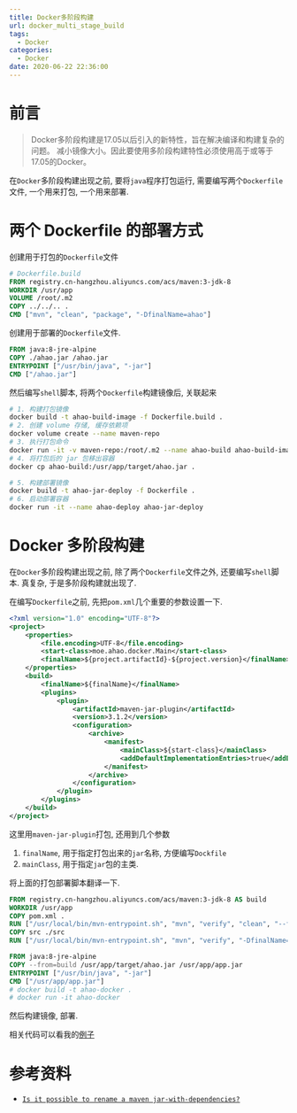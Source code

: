 ```yaml
---
title: Docker多阶段构建
url: docker_multi_stage_build
tags:
  - Docker
categories:
  - Docker
date: 2020-06-22 22:36:00
---
```


# 前言
> Docker多阶段构建是17.05以后引入的新特性，旨在解决编译和构建复杂的问题。
> 减小镜像大小。因此要使用多阶段构建特性必须使用高于或等于17.05的Docker。

在`Docker`多阶段构建出现之前, 要将`java`程序打包运行, 需要编写两个`Dockerfile`文件, 一个用来打包, 一个用来部署.
<!-- more -->

# 两个 Dockerfile 的部署方式
创建用于打包的`Dockerfile`文件

```dockerfile
# Dockerfile.build
FROM registry.cn-hangzhou.aliyuncs.com/acs/maven:3-jdk-8
WORKDIR /usr/app
VOLUME /root/.m2
COPY ../../.. .
CMD ["mvn", "clean", "package", "-DfinalName=ahao"]
```
创建用于部署的`Dockerfile`文件.
```dockerfile
FROM java:8-jre-alpine
COPY ./ahao.jar /ahao.jar
ENTRYPOINT ["/usr/bin/java", "-jar"]
CMD ["/ahao.jar"]
```
然后编写`shell`脚本, 将两个`Dockerfile`构建镜像后, 关联起来
```bash
# 1. 构建打包镜像
docker build -t ahao-build-image -f Dockerfile.build .
# 2. 创建 volume 存储, 缓存依赖项
docker volume create --name maven-repo
# 3. 执行打包命令
docker run -it -v maven-repo:/root/.m2 --name ahao-build ahao-build-image
# 4. 将打包后的 jar 包移出容器
docker cp ahao-build:/usr/app/target/ahao.jar .

# 5. 构建部署镜像
docker build -t ahao-jar-deploy -f Dockerfile .
# 6. 启动部署容器
docker run -it --name ahao-deploy ahao-jar-deploy
```

# Docker 多阶段构建
在`Docker`多阶段构建出现之前, 除了两个`Dockerfile`文件之外, 还要编写`shell`脚本.
真复杂, 于是多阶段构建就出现了.

在编写`Dockerfile`之前, 先把`pom.xml`几个重要的参数设置一下.
```xml
<?xml version="1.0" encoding="UTF-8"?>
<project>
    <properties>
        <file.encoding>UTF-8</file.encoding>
        <start-class>moe.ahao.docker.Main</start-class>
        <finalName>${project.artifactId}-${project.version}</finalName>
    </properties>
    <build>
        <finalName>${finalName}</finalName>
        <plugins>
            <plugin>
                <artifactId>maven-jar-plugin</artifactId>
                <version>3.1.2</version>
                <configuration>
                    <archive>
                        <manifest>
                            <mainClass>${start-class}</mainClass>
                            <addDefaultImplementationEntries>true</addDefaultImplementationEntries>
                        </manifest>
                    </archive>
                </configuration>
            </plugin>
        </plugins>
    </build>
</project>
```
这里用`maven-jar-plugin`打包, 还用到几个参数
1. `finalName`, 用于指定打包出来的`jar`名称, 方便编写`Dockfile`
2. `mainClass`, 用于指定`jar`包的主类.

将上面的打包部署脚本翻译一下.
```dockerfile
FROM registry.cn-hangzhou.aliyuncs.com/acs/maven:3-jdk-8 AS build
WORKDIR /usr/app
COPY pom.xml .
RUN ["/usr/local/bin/mvn-entrypoint.sh", "mvn", "verify", "clean", "--fail-never"]
COPY src ./src
RUN ["/usr/local/bin/mvn-entrypoint.sh", "mvn", "verify", "-DfinalName=ahao"]

FROM java:8-jre-alpine
COPY --from=build /usr/app/target/ahao.jar /usr/app/app.jar
ENTRYPOINT ["/usr/bin/java", "-jar"]
CMD ["/usr/app/app.jar"]
# docker build -t ahao-docker .
# docker run -it ahao-docker
```
然后构建镜像, 部署.

相关代码可以看我的[例子](https://github.com/Ahaochan/project/tree/master/ahao-docker)

# 参考资料
- [`Is it possible to rename a maven jar-with-dependencies?`](https://stackoverflow.com/a/14417340)